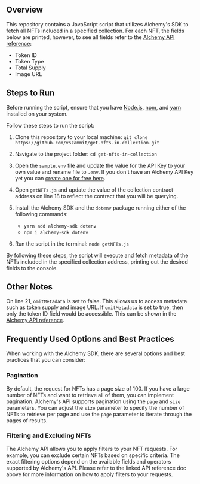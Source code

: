 ## Overview
This repository contains a JavaScript script that utilizes Alchemy's SDK to fetch all NFTs included in a specified collection. For each NFT, the fields below are printed, however, to see all fields refer to the [Alchemy API reference](https://docs.alchemy.com/reference/getnftsforcollection):

- Token ID
- Token Type
- Total Supply
- Image URL


## Steps to Run

Before running the script, ensure that you have [Node.js](https://docs.npmjs.com/downloading-and-installing-node-js-and-npm), [npm](https://docs.npmjs.com/downloading-and-installing-node-js-and-npm), and [yarn](https://classic.yarnpkg.com/lang/en/docs/install/#mac-stable) installed on your system. 

Follow these steps to run the script:

1. Clone this repository to your local machine:
`git clone https://github.com/vszammit/get-nfts-in-collection.git`


2. Navigate to the project folder: `cd get-nfts-in-collection`


3. Open the `sample.env` file and update the value for the API Key to your own value and rename file to `.env`. If you don't have an Alchemy API Key yet you can [create one for free here](https://alchemy.com/?a=starter-code).

4. Open `getNFTs.js` and update the value of the collection contract address on line 18 to reflect the contract that you will be querying. 


5. Install the Alchemy SDK and the `dotenv` package running either of the following commands:
   - `yarn add alchemy-sdk dotenv`
   - `npm i alchemy-sdk dotenv`


7. Run the script in the terminal: `node getNFTs.js`


By following these steps, the script will execute and fetch metadata of the NFTs included in the specified collection address, printing out the desired fields to the console.

## Other Notes 
On line 21, `omitMetadata` is set to false. This allows us to access metadata such as token supply and image URL. If `omitMetadata` is set to true, then only the token ID field would be accessible. This can be shown in the [Alchemy API reference](https://docs.alchemy.com/reference/getnftsforcollection).

## Frequently Used Options and Best Practices
When working with the Alchemy SDK, there are several options and best practices that you can consider:

### Pagination
By default, the request for NFTs has a page size of 100. If you have a large number of NFTs and want to retrieve all of them, you can implement pagination. Alchemy's API supports pagination using the `page` and `size` parameters. You can adjust the `size` parameter to specify the number of NFTs to retrieve per page and use the `page` parameter to iterate through the pages of results.

### Filtering and Excluding NFTs
The Alchemy API allows you to apply filters to your NFT requests. For example, you can exclude certain NFTs based on specific criteria. The exact filtering options depend on the available fields and operators supported by Alchemy's API. Please refer to the linked API reference doc above for more information on how to apply filters to your requests.
